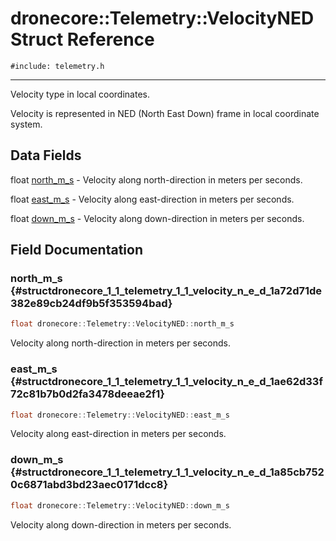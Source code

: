# dronecore::Telemetry::VelocityNED Struct Reference
`#include: telemetry.h`

----


Velocity type in local coordinates. 


Velocity is represented in NED (North East Down) frame in local coordinate system. 


## Data Fields


float [north_m_s](#structdronecore_1_1_telemetry_1_1_velocity_n_e_d_1a72d71de382e89cb24df9b5f353594bad)  - Velocity along north-direction in meters per seconds.

float [east_m_s](#structdronecore_1_1_telemetry_1_1_velocity_n_e_d_1ae62d33f72c81b7b0d2fa3478deeae2f1)  - Velocity along east-direction in meters per seconds.

float [down_m_s](#structdronecore_1_1_telemetry_1_1_velocity_n_e_d_1a85cb7520c6871abd3bd23aec0171dcc8)  - Velocity along down-direction in meters per seconds.


## Field Documentation


### north_m_s {#structdronecore_1_1_telemetry_1_1_velocity_n_e_d_1a72d71de382e89cb24df9b5f353594bad}

```cpp
float dronecore::Telemetry::VelocityNED::north_m_s
```


Velocity along north-direction in meters per seconds.


### east_m_s {#structdronecore_1_1_telemetry_1_1_velocity_n_e_d_1ae62d33f72c81b7b0d2fa3478deeae2f1}

```cpp
float dronecore::Telemetry::VelocityNED::east_m_s
```


Velocity along east-direction in meters per seconds.


### down_m_s {#structdronecore_1_1_telemetry_1_1_velocity_n_e_d_1a85cb7520c6871abd3bd23aec0171dcc8}

```cpp
float dronecore::Telemetry::VelocityNED::down_m_s
```


Velocity along down-direction in meters per seconds.

